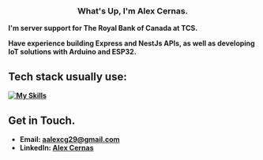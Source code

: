 <div align="center">
   <h3>What's Up, I'm <b>Alex Cernas<b>.</h3>
</div>

I'm server support for The Royal Bank of Canada at TCS.

Have experience building Express and NestJs APIs, as well as developing IoT solutions with Arduino and ESP32.

## Tech stack usually use:
[![My Skills](https://skillicons.dev/icons?i=typescript,js,nestjs,express,react,arduino,cpp)](https://skillicons.dev)


## Get in Touch.
- Email: aalexcg29@gmail.com
- LinkedIn: [Alex Cernas](https://www.linkedin.com/in/%C3%A1ngel-alexis-cernas-hern%C3%A1ndez-479101262/)
